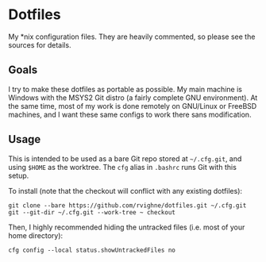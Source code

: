 # Dotfiles

My \*nix configuration files. They are heavily commented, so please see the sources for details.

## Goals

I try to make these dotfiles as portable as possible. My main machine is Windows with the MSYS2 Git distro (a fairly complete GNU environment). At the same time, most of my work is done remotely on GNU/Linux or FreeBSD machines, and I want these same configs to work there sans modification.

## Usage

This is intended to be used as a bare Git repo stored at `~/.cfg.git`, and using `$HOME` as the worktree. The `cfg` alias in `.bashrc` runs Git with this setup.

To install (note that the checkout will conflict with any existing dotfiles):

	git clone --bare https://github.com/rvighne/dotfiles.git ~/.cfg.git
	git --git-dir ~/.cfg.git --work-tree ~ checkout

Then, I highly recommended hiding the untracked files (i.e. most of your home directory):

	cfg config --local status.showUntrackedFiles no
